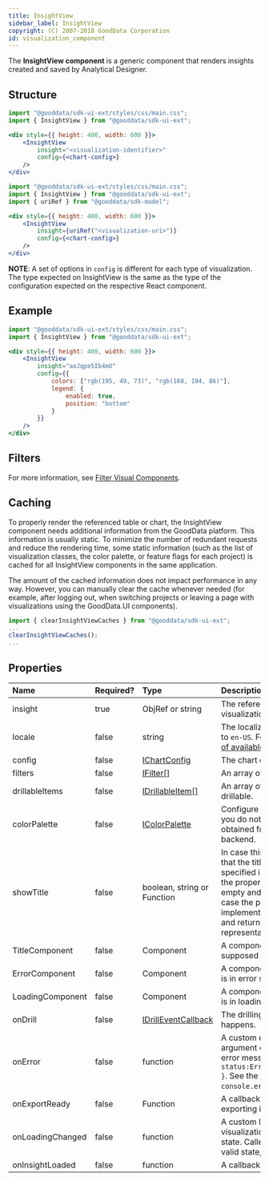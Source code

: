 ```yaml
---
title: InsightView
sidebar_label: InsightView
copyright: (C) 2007-2018 GoodData Corporation
id: visualization_component
---
```


The **InsightView component** is a generic component that renders insights created and saved by Analytical Designer.

## Structure

```jsx
import "@gooddata/sdk-ui-ext/styles/css/main.css";
import { InsightView } from "@gooddata/sdk-ui-ext";

<div style={{ height: 400, width: 600 }}>
    <InsightView
        insight="<visualization-identifier>"
        config={<chart-config>}
    />
</div>
```

```jsx
import "@gooddata/sdk-ui-ext/styles/css/main.css";
import { InsightView } from "@gooddata/sdk-ui-ext";
import { uriRef } from "@gooddata/sdk-model";

<div style={{ height: 400, width: 600 }}>
    <InsightView
        insight={uriRef("<visualization-uri>")}
        config={<chart-config>}
    />
</div>
```
**NOTE**: A set of options in `config` is different for each type of visualization. The type expected on InsightView is the same as the type of the configuration expected on the respective React component.

## Example

```jsx
import "@gooddata/sdk-ui-ext/styles/css/main.css";
import { InsightView } from "@gooddata/sdk-ui-ext";

<div style={{ height: 400, width: 600 }}>
    <InsightView
        insight="aoJqpe5Ib4mO"
        config={{
            colors: ["rgb(195, 49, 73)", "rgb(168, 194, 86)"],
            legend: {
                enabled: true,
                position: "bottom"
            }
        }}
    />
</div>
```

## Filters

For more information, see [Filter Visual Components](30_tips__filter_visual_components.md).

## Caching

To properly render the referenced table or chart, the InsightView component needs additional information from the GoodData platform. This information is usually static. To minimize the number of redundant requests and reduce the rendering time, some static information (such as the list of visualization classes, the color palette, or feature flags for each project) is cached for all InsightView components in the same application.

The amount of the cached information does not impact performance in any way. However, you can manually clear the cache whenever needed (for example, after logging out, when switching projects or leaving a page with visualizations using the GoodData.UI components).

```javascript
import { clearInsightViewCaches } from "@gooddata/sdk-ui-ext";
...
clearInsightViewCaches();
...
```

## Properties

| Name | Required? | Type | Description |
| :--- | :--- | :--- | :--- |
| insight | true | ObjRef or string | The reference to or the identifier of the visualization the to be rendered |
| locale | false | string | The localization of the visualization. Defaults to `en-US`. For other languages, see the [full list of available localizations](https://github.com/gooddata/gooddata-ui-sdk/blob/master/libs/sdk-ui/src/base/localization/Locale.ts). |
| config  | false | [IChartConfig](15_props__chart_config.md) | The chart configuration object |
| filters | false | [IFilter[]](30_tips__filter_visual_components.md) | An array of filter definitions |
| drillableItems | false | [IDrillableItem[]](15_props__drillable_item.md) | An array of points and attribute values to be drillable.|
| colorPalette | false | [IColorPalette](15_props__chart_config.md#custom-color-palette) | Configure color palette to use for the chart. If you do not specify this, then the palette will be obtained from style settings stored on the backend. |
| showTitle | false | boolean, string or Function | In case this property is boolean it indicates that the title component will be rendered if specified in components properties. In case the property is string, this string must not be empty and will be shown as insight title. In case the property is a function, it should be implemented to take the loaded insight object and return modified title in string representation. |
| TitleComponent | false | Component | A component to be rendered if the title is supposed to render. |
| ErrorComponent | false | Component | A component to be rendered if this component is in error state (see [ErrorComponent](15_props__error_component.md)) |
| LoadingComponent | false | Component | A component to be rendered if this component is in loading state (see [LoadingComponent](15_props__loading_component.md)) |
| onDrill | false | [IDrillEventCallback](15_props__on_drill.md) | The drilling event catcher. Called when drilling happens. |
| onError | false | function | A custom error handler. Called with the argument containing the state and original error message, for example, `{ status:ErrorStates.BAD_REQUEST,error: {...} }`. See the [full list of error states](https://github.com/gooddata/gooddata-ui-sdk/blob/master/libs/sdk-ui/src/base/errors/GoodDataSdkError.ts). Defaults to `console.error`.|
| onExportReady | false | Function | A callback when the component is ready for exporting its data |
| onLoadingChanged | false | function | A custom loading handler. Called when a visualization changes to/from the loading state. Called with the argument denoting a valid state, for example, `{ isLoading:false}`. |
| onInsightLoaded | false | function | A callback when the insight is loaded. |
